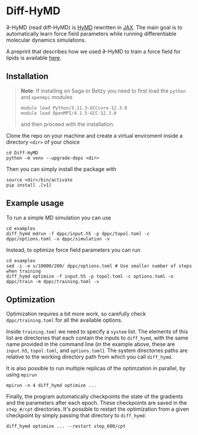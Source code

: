 # Diff-HyMD
∂-HyMD (read diff-HyMD) is [HyMD](https://github.com/Cascella-Group-UiO/HyMD) rewritten in [JAX](https://github.com/google/jax).
The main goal is to automatically learn force field parameters while running differentiable molecular dynamics simulations.

A preprint that describes how we used ∂-HyMD to train a force field for lipids is available [here](https://chemrxiv.org/engage/chemrxiv/article-details/65fea15e9138d2316118588f).

## Installation
> **Note**:
> If installing on Saga or Betzy you need to first load the `python` and `openmpi` modules
> ```terminal
> module load Python/3.11.3-GCCcore-12.3.0
> module load OpenMPI/4.1.5-GCC-12.3.0
> ```
> and then proceed with the installation.

Clone the repo on your machine and create a virtual enviroment inside a directory `<dir>` of your choice
```terminal
cd Diff-HyMD
python -m venv --upgrade-deps <dir>
```
Then you can simply install the package with
```terminal
source <dir>/bin/activate
pip install .[v1]
```
## Example usage
To run a simple MD simulation you can use
```terminal
cd examples
diff_hymd mdrun -f dppc/input.h5 -p dppc/topol.toml -c dppc/options.toml -o dppc/simulation -v
```
Instead, to optimize force field parameters you can run
```terminal
cd examples
sed -i -e s/10000/200/ dppc/options.toml # Use smaller number of steps when training
diff_hymd optimize -f input.h5 -p topol.toml -c options.toml -o dppc/train -m dppc/training.toml -v
```
## Optimization
Optimization requires a bit more work, so carefully check `dppc/training.toml` for all the available options.

Inside `training.toml` we need to specify a `system` list.
The elements of this list are directories that each contain the inputs to `diff_hymd`, with the same name provided in the command line
(in the example above, these are `input.h5`, `topol.toml`, and `options.toml`).
The system directories paths are relative to the working directory path from which you call `diff_hymd`.

It is also possible to run multiple replicas of the optimzation in parallel, by using `mpirun`
```terminal
mpirun -n 4 diff_hymd optimize ...
```
Finally, the program automatically checkpoints the state of the gradients and the parameters after each epoch.
These checkpoints are saved in the `step_#/cpt` directories.
It's possible to restart the optimization from a given checkpoint by simply passing that directory to `diff_hymd`:
```terminal
diff_hymd optimize ... --restart step_600/cpt
```
